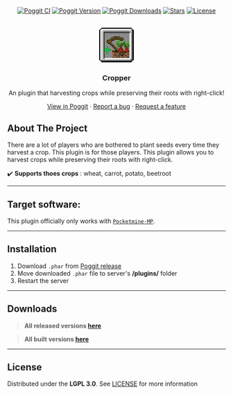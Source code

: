 <!-- PROJECT BADGES -->
<div align="center">

[![Poggit CI][poggit-ci-badge]][poggit-ci-url]
[![Poggit Version][poggit-version-badge]][poggit-release-url]
[![Poggit Downloads][poggit-downloads-badge]][poggit-release-url]
[![Stars][stars-badge]][stars-url]
[![License][license-badge]][license-url]

</div>


<!-- PROJECT LOGO -->
<br />
<div align="center">
  <img src="https://raw.githubusercontent.com/presentkim-pm/Cropper/main/assets/icon.png" alt="Logo" width="80" height="80">
  <h3>Cropper</h3>
  <p align="center">
    An plugin that harvesting crops while preserving their roots with right-click!

[View in Poggit][poggit-ci-url] · [Report a bug][issues-url] · [Request a feature][issues-url]

  </p>
</div>


<!-- ABOUT THE PROJECT -->
## About The Project
There are a lot of players who are bothered to plant seeds every time they harvest a crop.
This plugin is for those players. 
This plugin allows you to harvest crops while preserving their roots with right-click.

:heavy_check_mark: **Supports thoes crops** : wheat, carrot, potato, beetroot

-----

## Target software:
This plugin officially only works with [`Pocketmine-MP`](https://github.com/pmmp/PocketMine-MP/).

-----

## Installation
1) Download `.phar` from [Poggit release][poggit-release-url]
2) Move downloaded `.phar` file to server's **/plugins/** folder
3) Restart the server

-----

## Downloads
> **All released versions [here][poggit-release-url]**

> **All built versions [here][poggit-ci-url]**

-----

## License
Distributed under the **LGPL 3.0**. See [LICENSE][license-url] for more information


[poggit-ci-badge]: https://poggit.pmmp.io/ci.shield/presentkim-pm/Cropper/Cropper?style=for-the-badge
[poggit-version-badge]: https://poggit.pmmp.io/shield.api/Cropper?style=for-the-badge
[poggit-downloads-badge]: https://poggit.pmmp.io/shield.dl.total/Cropper?style=for-the-badge
[stars-badge]: https://img.shields.io/github/stars/presentkim-pm/Cropper.svg?style=for-the-badge
[license-badge]: https://img.shields.io/github/license/presentkim-pm/Cropper.svg?style=for-the-badge

[poggit-ci-url]: https://poggit.pmmp.io/ci/presentkim-pm/Cropper/Cropper
[poggit-release-url]: https://poggit.pmmp.io/p/Cropper
[stars-url]: https://github.com/presentkim-pm/Cropper/stargazers
[releases-url]: https://github.com/presentkim-pm/Cropper/releases
[issues-url]: https://github.com/presentkim-pm/Cropper/issues
[license-url]: https://github.com/presentkim-pm/Cropper/blob/main/LICENSE

[project-icon]: https://raw.githubusercontent.com/presentkim-pm/Cropper/main/assets/icon.png
